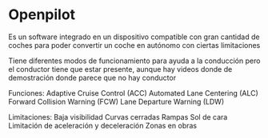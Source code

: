 # Openpilot 
Es un software integrado en un dispositivo compatible con gran cantidad de coches para poder convertir un coche en autónomo con ciertas limitaciones

Tiene diferentes modos de funcionamiento para ayuda a la conducción pero el conductor tiene que estar presente,
aunque hay videos donde de demostración donde parece que no hay conductor
	
Funciones:
Adaptive Cruise Control (ACC)
Automated Lane Centering (ALC)
Forward Collision Warning (FCW) 
Lane Departure Warning (LDW) 

Limitaciones:
Baja visibilidad
Curvas cerradas
Rampas
Sol de cara
Limitación de aceleración y deceleración
Zonas en obras
